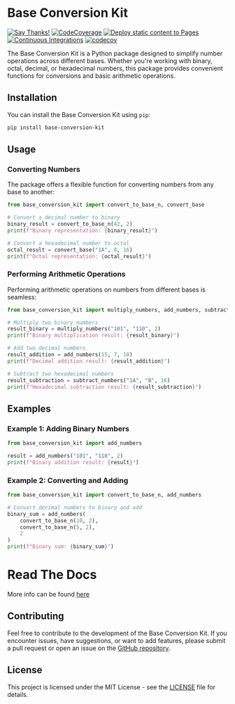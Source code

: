 # Base Conversion Kit

[![Say Thanks!](https://img.shields.io/badge/Say%20Thanks-!-1EAEDB.svg)](https://saythanks.io/to/porfanid)
[![CodeCoverage](https://github.com/porfanid/base-conversion-kit/actions/workflows/codecov.yml/badge.svg)](https://github.com/porfanid/base-conversion-kit/actions/workflows/codecov.yml)
[![Deploy static content to Pages](https://github.com/porfanid/base-conversion-kit/actions/workflows/deploy.yml/badge.svg)](https://github.com/porfanid/base-conversion-kit/actions/workflows/deploy.yml)
[![Continuous Integrations](https://github.com/porfanid/base-conversion-kit/actions/workflows/main.yml/badge.svg)](https://github.com/porfanid/base-conversion-kit/actions/workflows/main.yml)
[![codecov](https://codecov.io/github/porfanid/base-conversion-kit/graph/badge.svg?token=T9DNofKwo2)](https://codecov.io/gh/porfanid/base-conversion-kit)


The Base Conversion Kit is a Python package designed to simplify number operations across different bases. Whether you're working with binary, octal, decimal, or hexadecimal numbers, this package provides convenient functions for conversions and basic arithmetic operations.

## Installation

You can install the Base Conversion Kit using `pip`:

```bash
pip install base-conversion-kit
```

## Usage

### Converting Numbers

The package offers a flexible function for converting numbers from any base to another:

```python
from base_conversion_kit import convert_to_base_n, convert_base

# Convert a decimal number to binary
binary_result = convert_to_base_n(42, 2)
print(f"Binary representation: {binary_result}")

# Convert a hexadecimal number to octal
octal_result = convert_base("1A", 8, 16)
print(f"Octal representation: {octal_result}")
```

### Performing Arithmetic Operations

Performing arithmetic operations on numbers from different bases is seamless:

```python
from base_conversion_kit import multiply_numbers, add_numbers, subtract_numbers

# Multiply two binary numbers
result_binary = multiply_numbers("101", "110", 2)
print(f"Binary multiplication result: {result_binary}")

# Add two decimal numbers
result_addition = add_numbers(15, 7, 10)
print(f"Decimal addition result: {result_addition}")

# Subtract two hexadecimal numbers
result_subtraction = subtract_numbers("1A", "B", 16)
print(f"Hexadecimal subtraction result: {result_subtraction}")
```

## Examples

### Example 1: Adding Binary Numbers

```python
from base_conversion_kit import add_numbers

result = add_numbers("101", "110", 2)
print(f"Binary addition result: {result}")
```

### Example 2: Converting and Adding

```python
from base_conversion_kit import convert_to_base_n, add_numbers

# Convert decimal numbers to binary and add
binary_sum = add_numbers(
    convert_to_base_n(10, 2),
    convert_to_base_n(5, 2),
    2
)
print(f"Binary sum: {binary_sum}")
```

# Read The Docs

More info can be found [here](https://base-conversion-kit.readthedocs.io)

## Contributing

Feel free to contribute to the development of the Base Conversion Kit. If you encounter issues, have suggestions, or want to add features, please submit a pull request or open an issue on the [GitHub repository](https://github.com/porfanid/base-conversion-kit).

## License

This project is licensed under the MIT License - see the [LICENSE](https://github.com/porfanid/base-conversion-kit/blob/master/LICENSE) file for details.